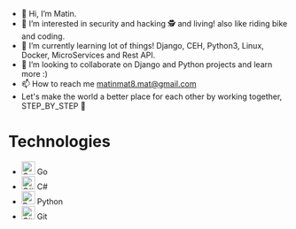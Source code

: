 - 👋 Hi, I’m Matin.
- 👀 I’m interested in security and hacking 🕵️ and living! also like riding bike and coding.
- 🌱 I’m currently learning lot of things! Django, CEH, Python3, Linux, Docker, MicroServices and Rest API.
- 💞️ I’m looking to collaborate on Django and Python projects and learn more :)
- 📫 How to reach me matinmat8.mat@gmail.com
- Let's make the world a better place for each other by working together, STEP_BY_STEP 👣

# Technologies
- <img alt="Go" src="https://raw.githubusercontent.com/marwin1991/profile-technology-icons/refs/heads/main/icons/go.png" width="24" height="24"> Go
- <img alt="C#" src="[https://raw.githubusercontent.com/marwin1991/profile-technology-icons/refs/heads/main/icons/c#.png](https://cdn-ckjba.nitrocdn.com/XvHIXtRQMUYzLjoXbfBpiwAcydcSSOVj/assets/images/optimized/rev-81f45bc/www.ciat.edu/wp-content/uploads/2022/12/c-sharp-blog.jpeg)" width="24" height="24"> C#
- <img alt="Python" src="https://raw.githubusercontent.com/marwin1991/profile-technology-icons/refs/heads/main/icons/python.png" width="24" height="24"> Python
- <img alt="Git" src="https://raw.githubusercontent.com/marwin1991/profile-technology-icons/refs/heads/main/icons/git.png" width="24" height="24"> Git

<!---
matinmat8/matinmat8 is a ✨ special ✨ repository because its `README.md` (this file) appears on your GitHub profile.
You can click the Preview link to take a look at your changes.
--->
